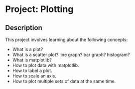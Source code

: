 # Project: Plotting

## Description
This project involves learning about the following concepts:
 * What is a plot?
 * What is a scatter plot? line graph? bar graph? histogram?
 * What is matplotlib?
 * How to plot data with matplotlib.
 * How to label a plot.
 * How to scale an axis.
 * How to plot multiple sets of data at the same time.
